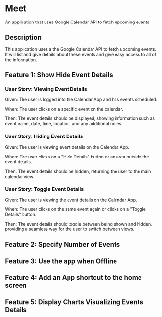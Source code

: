 # Meet

An application that uses Google Calendar API to fetch upcoming events

## Description

This application uses a the Google Calendar API to fetch upcoming events. It will list and give details about these events and give easy access to all of the information.

## Feature 1: Show Hide Event Details

### User Story: Viewing Event Details

Given: The user is logged into the Calendar App and has events scheduled.

When: The user clicks on a specific event on the calendar.

Then: The event details should be displayed, showing information such as event name, date, time, location, and any additional notes.

### User Story: Hiding Event Details

Given: The user is viewing event details on the Calendar App.

When: The user clicks on a "Hide Details" button or an area outside the event details.

Then: The event details should be hidden, returning the user to the main calendar view.

### User Story: Toggle Event Details

Given: The user is viewing the event details on the Calendar App.

When: The user clicks on the same event again or clicks on a "Toggle Details" button.

Then: The event details should toggle between being shown and hidden, providing a seamless way for the user to switch between views.

## Feature 2: Specify Number of Events



## Feature 3: Use the app when Offline



## Feature 4: Add an App shortcut to the home screen



## Feature 5: Display Charts Visualizing Events Details




